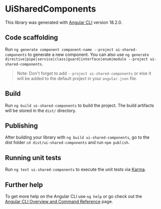 # UiSharedComponents

This library was generated with [Angular CLI](https://github.com/angular/angular-cli) version 18.2.0.

## Code scaffolding

Run `ng generate component component-name --project ui-shared-components` to generate a new component. You can also use `ng generate directive|pipe|service|class|guard|interface|enum|module --project ui-shared-components`.
> Note: Don't forget to add `--project ui-shared-components` or else it will be added to the default project in your `angular.json` file. 

## Build

Run `ng build ui-shared-components` to build the project. The build artifacts will be stored in the `dist/` directory.

## Publishing

After building your library with `ng build ui-shared-components`, go to the dist folder `cd dist/ui-shared-components` and run `npm publish`.

## Running unit tests

Run `ng test ui-shared-components` to execute the unit tests via [Karma](https://karma-runner.github.io).

## Further help

To get more help on the Angular CLI use `ng help` or go check out the [Angular CLI Overview and Command Reference](https://angular.dev/tools/cli) page.
